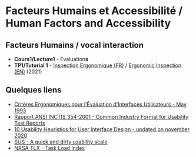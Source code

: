 # Facteurs Humains et Accessibilité / Human Factors and Accessibility
## Facteurs Humains  / vocal interaction
* **Cours1/Lecture1** - Evaluation**s**
* **TP1/Tutorial 1** - [Inspection Ergonomique (FR)](https://github.com/truillet/upssitech/blob/master/SRI/3A/FH/TP/TP1_FH_Inspection_Ergonomique.pdf) / [Ergonomic Inspection (EN)](https://github.com/truillet/upssitech/blob/master/SRI/3A/FH/TP/T1_HF_Ergonomic_Inspection.pdf) (2021)

## Quelques liens
*  [Critères Ergonomiques pour l’Évaluation d’Interfaces Utilisateurs - May 1993](https://hal.inria.fr/inria-00070012/document)
* [Rapport ANSI INCTIS 354-2001 - Common Industry Format for Usability Test Reports](https://webstore.ansi.org/Standards/INCITS/ANSIINCITS3542001)
* [10 Usability Heuristics for User Interface Design - updated on november 2020](https://www.nngroup.com/articles/ten-usability-heuristics)
* [SUS - A quick and dirty usability scale](https://hell.meiert.org/core/pdf/sus.pdf)
* [NASA TLX - Task Load Index](https://humansystems.arc.nasa.gov/groups/TLX)
